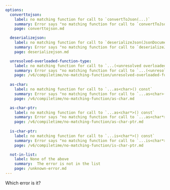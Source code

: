 ```yaml
---
options:
  converttojson:
    label: no matching function for call to `convertToJson(...)`
    summary: Error says "no matching function for call to `convertToJson(...)`"
    page: converttojson.md

  deserializejson:
    label: no matching function for call to `deserializeJson(JsonDocument (&)(), ...)`
    summary: Error says "no matching function for call to `deserializeJson(JsonDocument (&)(), ...)`"
    page: deserializejson.md

  unresolved-overloaded-function-type:
    label: no matching function for call to `...(<unresolved overloaded function type>)`
    summary: Error says "no matching function for call to `...(<unresolved overloaded function type>)`"
    page: /v6/compiletime/no-matching-function/unresolved-overloaded-function-type.md
  
  as-char:
    label: no matching function for call to `...as<char>() const`
    summary: Error says "no matching function for call to `...as<char>()` const"
    page: /v6/compiletime/no-matching-function/as-char.md

  as-char-ptr:
    label: no matching function for call to `...as<char*>() const`
    summary: Error says "no matching function for call to `...as<char*>()` const"
    page: /v6/compiletime/no-matching-function/as-char-ptr.md
  
  is-char-ptr:
    label: no matching function for call to `...is<char*>() const`
    summary: Error says "no matching function for call to `...is<char*>()` const"
    page: /v6/compiletime/no-matching-function/is-char-ptr.md

  not-in-list:
    label: None of the above
    summary:  The error is not in the list
    page: /unknown-error.md
---
```


Which error is it?
